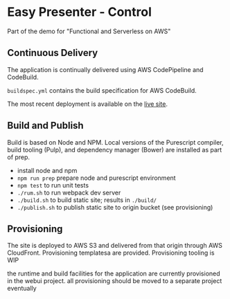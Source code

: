 # Easy Presenter - Control

Part of the demo for "Functional and Serverless on AWS"

## Continuous Delivery

The application is continually delivered using AWS CodePipeline and CodeBuild.

`buildspec.yml` contains the build specification for AWS CodeBuild.

The most recent deployment is available on the [live site](https://present.banjocreek.io).

## Build and Publish

Build is based on Node and NPM. Local versions of the Purescript compiler, build tooling (Pulp), and dependency manager (Bower) are installed as part of prep.

- install node and npm
- `npm run prep` prepare node and purescript environment
- `npm test` to run unit tests
- `./rum.sh` to run webpack dev server
- `./build.sh` to build static site; results in `./build/`
- `./publish.sh` to publish static site to origin bucket (see provisioning)

## Provisioning

The site is deployed to AWS S3 and delivered from that origin through AWS CloudFront. Provisioning templatesa are provided. Provisioning tooling is WIP

the runtime  and build facilities for the application are currently
provisioned
in the webui project. all provisioning should be moved to a separate
project eventually

